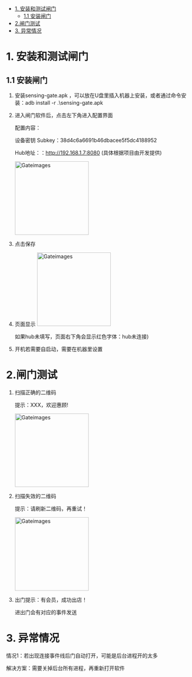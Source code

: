 - [1. 安装和测试闸门](#1-安装和测试闸门)
  - [1.1 安装闸门](#11-安装闸门)
- [2.闸门测试](#2闸门测试)
- [3. 异常情况](#3-异常情况)

# 1. 安装和测试闸门

## 1.1 安装闸门
1. 安装sensing-gate.apk ，可以放在U盘里插入机器上安装，或者通过命令安装：adb install -r .\sensing-gate.apk

2. 进入闸门软件后，点击左下角进入配置界面

   配置内容：

   设备密钥 Subkey：38d4c6a6691b46dbacee5f5dc4188952

   Hub地址：：http://192.168.1.7:8080  (具体根据项目由开发提供)

   <img style="width:200px" class="right" src="https://sensingstore.oss-cn-shanghai.aliyuncs.com/Troncell/Knowledge/Docs/UnmannedShop/images/Gateimages/1.png" alt="Gateimages" />

3. 点击保存
4. 页面显示
    <img style="width:200px" class="right" src="https://sensingstore.oss-cn-shanghai.aliyuncs.com/Troncell/Knowledge/Docs/UnmannedShop/images/Gateimages/2.png" alt="Gateimages" />

   如果hub未填写，页面右下角会显示红色字体：hub未连接)
5. 开机若需要自启动，需要在机器里设置
   
# 2.闸门测试
1. 扫描正确的二维码

   提示：XXX，欢迎惠顾!

     <img style="width:200px" class="right" src="https://sensingstore.oss-cn-shanghai.aliyuncs.com/Troncell/Knowledge/Docs/UnmannedShop/images/Gateimages/3.png" alt="Gateimages" />

2. 扫描失效的二维码

   提示：请刷新二维码，再重试！

   <img style="width:200px" class="right" src="https://sensingstore.oss-cn-shanghai.aliyuncs.com/Troncell/Knowledge/Docs/UnmannedShop/images/Gateimages/4.png" alt="Gateimages" />

3. 出门提示：有会员，成功出店！
   
   进出门会有对应的事件发送

 # 3. 异常情况

   情况1：若出现连接事件线后门自动打开，可能是后台进程开的太多

   解决方案：需要关掉后台所有进程，再重新打开软件